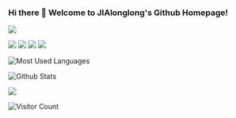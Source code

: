 ### Hi there 👋 Welcome to JIAlonglong's Github Homepage!
<img src="https://readme-typing-svg.herokuapp.com/?lines=Hello%20github%20world!;Welcome%20Visitor!&font=Roboto" />

<p>
<img src="https://img.shields.io/static/v1?label=Program&message=Python/c++/c&color=blue" />
<a href="https://blog.csdn.net/weixin_63189332?type=blog"><img src="https://img.shields.io/static/v1?label=Blog&message=CSDN&color=red" /></a>
<a href="https://space.bilibili.com/87890857"><img src="https://img.shields.io/static/v1?label=Video&message=Bilibili&color=cyan" /></a>  
<img src="https://visitor-badge.glitch.me/badge?page_id=https://github.com/JIAlonglong&right_color=red" />  
</p>

![Most Used Languages](https://github-readme-stats.vercel.app/api/top-langs/?username=JIAlonglong&theme=dark&layout=compact)


![Github Stats](https://github-readme-stats.vercel.app/api?username=JIAlonglong&show_icons=true&theme=dark&count_private=true)


![](https://activity-graph.herokuapp.com/graph?username=JIAlonglong&theme=github)


![Visitor Count](https://profile-counter.glitch.me/all-smile/count.svg)


<!--
**JIAlonglong/JIAlonglong** is a ✨ _special_ ✨ repository because its `README.md` (this file) appears on your GitHub profile.

Here are some ideas to get you started:

- 🔭 I’m currently working on ...
- 🌱 I’m currently learning ...
- 👯 I’m looking to collaborate on ...
- 🤔 I’m looking for help with ...
- 💬 Ask me about ...
- 📫 How to reach me: ...
- 😄 Pronouns: ...
- ⚡ Fun fact: ...
-->



